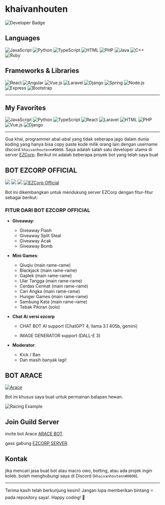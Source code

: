 # khaivanhouten

![Developer Badge](https://img.shields.io/badge/developer-discord-green)

## Languages

![JavaScript](https://img.shields.io/badge/Code-JavaScript-blue)
![Python](https://img.shields.io/badge/Code-Python-blue)
![TypeScript](https://img.shields.io/badge/Code-TypeScript-blue)
![HTML](https://img.shields.io/badge/Code-HTML-blue)
![PHP](https://img.shields.io/badge/Code-PHP-blue)
![Java](https://img.shields.io/badge/Code-Java-blue)
![C++](https://img.shields.io/badge/Code-C++-blue)
![Ruby](https://img.shields.io/badge/Code-Ruby-blue)

## Frameworks & Libraries

![React](https://img.shields.io/badge/Framework-React-blue)
![Angular](https://img.shields.io/badge/Framework-Angular-red)
![Vue.js](https://img.shields.io/badge/Framework-Vue.js-brightgreen)
![Laravel](https://img.shields.io/badge/Framework-Laravel-red)
![Django](https://img.shields.io/badge/Framework-Django-green)
![Spring](https://img.shields.io/badge/Framework-Spring-green)
![Node.js](https://img.shields.io/badge/Framework-Node.js-brightgreen)
![Express](https://img.shields.io/badge/Framework-Express-blue)
![Bootstrap](https://img.shields.io/badge/Framework-Bootstrap-purple)

---

## My Favorites

![JavaScript](https://img.shields.io/badge/JavaScript-F7DF1E?style=for-the-badge&logo=javascript&logoColor=black)
![Python](https://img.shields.io/badge/Python-3776AB?style=for-the-badge&logo=python&logoColor=white)
![TypeScript](https://img.shields.io/badge/TypeScript-007ACC?style=for-the-badge&logo=typescript&logoColor=white)
![React](https://img.shields.io/badge/React-61DAFB?style=for-the-badge&logo=react&logoColor=black)
![Laravel](https://img.shields.io/badge/Laravel-FF2D20?style=for-the-badge&logo=laravel&logoColor=white)
![HTML](https://img.shields.io/badge/HTML-E34F26?style=for-the-badge&logo=html5&logoColor=white)
![PHP](https://img.shields.io/badge/PHP-777BB4?style=for-the-badge&logo=php&logoColor=white)
![Vue.js](https://img.shields.io/badge/Vue.js-4FC08D?style=for-the-badge&logo=vue.js&logoColor=white)
![Django](https://img.shields.io/badge/Django-092E20?style=for-the-badge&logo=django&logoColor=white)

---


Gua khai, programmer abal-abal yang tidak seberapa jago dalam dunia koding yang hanya bisa copy paste kode milik orang lain dengan username discord `khaivanhoutenn#0000`. Saya adalah salah satu developer utama di server [EZCorp](https://discord.gg/ezcorp). Berikut ini adalah beberapa proyek bot yang telah saya buat

## BOT EZCORP OFFICIAL

![](https://img.shields.io/badge/Moves%20played-17922-blue)
![](https://img.shields.io/badge/Completed%20games-821-brightgreen)
![](https://img.shields.io/badge/Total%20players-1670-orange)
[![EZCorp Official](https://cdn.discordapp.com/attachments/1237248140126457977/1268780535644164227/Screenshot_20240802-110044.jpg?ex=66adab74&is=66ac59f4&hm=e82c86ce2b4667ea788252c731c9c5f18250ccd200aa99eb8c84f1f885408b0b&)](https://discord.gg/ezcorp)

Bot ini dikembangkan untuk mendukung server EZCorp dengan fitur-fitur sebagai berikut:

### FITUR DARI BOT EZCORP OFFICIAL

- **Giveaway**:
  - Giveaway Flash
  - Giveaway Split Steal
  - Giveaway Acak
  - Giveaway Bomb

- **Mini Games**:
  - Qiuqiu (main rame-rame)
  - Blackjack (main rame-rame)
  - Gaplek (main rame-rame)
  - Ular Tangga (main rame-rame)
  - Cerdas Cermat (main rame-rame)
  - Cari Angka (main rame-rame)
  - Hunger Games (main rame-rame)
  - Sambung Kata (main rame-rame)
  - Tebak Pikiran (solo)
 
- **Chat Ai versi ezcorp**
  - CHAT BOT AI support (ChatGPT 4, llama 3.1 405b, gemini)
  
  -  IMAGE GENERATOR support (DALL-E 3)

- **Moderator**:
  - Kick / Ban
  - Dan masih banyak lagi!

## BOT ARACE

[![Arace](https://cdn.discordapp.com/attachments/1237248140126457977/1268783460189737063/Screenshot_20240802-111104.jpg?ex=66adae2d&is=66ac5cad&hm=d5fbf8793245d719b5c6a232dd69e19b9acb8b0ae669b62cc29aa483c8eeb356&)](https://discord.gg/ezcorp)

Bot ini khusus saya buat untuk permainan balapan hewan.

![Racing Example](https://cdn.discordapp.com/attachments/1218586957425410112/1268783868614414397/Screenshot_20240802-111357.jpg?ex=66adae8f&is=66ac5d0f&hm=e855c6906d67b29855876f1ab9dc82de8db94884553f8c7a1f8a7e676294fb20&)

## Join Guild Server
invite bot Arace [ARACE BOT](https://discord.com/oauth2/authorize?client_id=884708266398068736).

gass gabung [EZCORP SERVER](https://discord.gg/ezcorp).

## Kontak

jika mencari jasa buat bot atau macro owo, botting, atau ada projek ingin koleb. boleh menghubungi saya di Discord (`khaivanhoutenn#0000`).

---

Terima kasih telah berkunjung kesini! Jangan lupa memberikan bintang ⭐ pada repository saya!. Happy coding! 🚀
